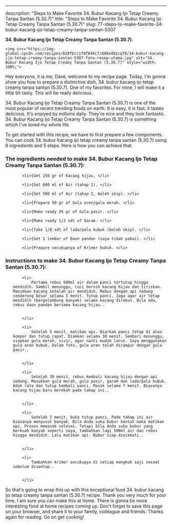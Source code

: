 ---
description: "Steps to Make Favorite 34. Bubur Kacang Ijo Tetap Creamy Tanpa Santan (5.30.7)"
title: "Steps to Make Favorite 34. Bubur Kacang Ijo Tetap Creamy Tanpa Santan (5.30.7)"
slug: 77-steps-to-make-favorite-34-bubur-kacang-ijo-tetap-creamy-tanpa-santan-5307

<p>
	<strong>34. Bubur Kacang Ijo Tetap Creamy Tanpa Santan (5.30.7)</strong>. 
	
</p>
<p>
	
	<img src="https://img-global.cpcdn.com/recipes/020fbcc1f0f8d4c7/680x482cq70/34-bubur-kacang-ijo-tetap-creamy-tanpa-santan-5307-foto-resep-utama.jpg" alt="34. Bubur Kacang Ijo Tetap Creamy Tanpa Santan (5.30.7)" style="width: 100%;">
	
	
</p>
<p>
	Hey everyone, it is me, Dave, welcome to my recipe page. Today, I'm gonna show you how to prepare a distinctive dish, 34. bubur kacang ijo tetap creamy tanpa santan (5.30.7). One of my favorites. For mine, I will make it a little bit tasty. This will be really delicious.
</p>
	
<p>
	
</p>
<p>
	34. Bubur Kacang Ijo Tetap Creamy Tanpa Santan (5.30.7) is one of the most popular of recent trending foods on earth. It is easy, it is fast, it tastes delicious. It's enjoyed by millions daily. They're nice and they look fantastic. 34. Bubur Kacang Ijo Tetap Creamy Tanpa Santan (5.30.7) is something which I've loved my whole life.
</p>

<p>
To get started with this recipe, we have to first prepare a few components. You can cook 34. bubur kacang ijo tetap creamy tanpa santan (5.30.7) using 9 ingredients and 5 steps. Here is how you can achieve that.
</p>

<h3>The ingredients needed to make 34. Bubur Kacang Ijo Tetap Creamy Tanpa Santan (5.30.7):</h3>

<ol>
	
		<li>{Get 150 gr of Kacang hijau. </li>
	
		<li>{Get 600 ml of Air (tahap 1). </li>
	
		<li>{Get 500 ml of Air (tahap 2, boleh skip). </li>
	
		<li>{Prepare 50 gr of Gula aren/gula merah. </li>
	
		<li>{Make ready 35 gr of Gula pasir. </li>
	
		<li>{Make ready 1/2 sdt of Garam. </li>
	
		<li>{Take 1/8 sdt of lada/pala bubuk (boleh skip). </li>
	
		<li>{Get 1 lembar of Daun pandan (saya tidak pakai). </li>
	
		<li>{Prepare secukupnya of Krimer bubuk. </li>
	
</ol>
<p>
	
</p>

<h3>Instructions to make 34. Bubur Kacang Ijo Tetap Creamy Tanpa Santan (5.30.7):</h3>

<ol>
	
		<li>
			Pertama rebus 600ml air dalam panci tertutup hingga mendidih. Sambil menunggu, cuci bersih kacang hijau dan tiriskan. Masukkan kacang setelah air mendidih. Rebus dengan api sedang cenderung besar selama 5 menit. Tutup panci. Jaga agar air tetap mendidih (bergelembung banyak) selama kacang direbus. Bila ada, rebus daun pandan bersama kacang hijau..
			
			
		</li>
	
		<li>
			Setelah 5 menit, matikan api. Biarkan panci tetap di atas kompor dan tutup rapat. Diamkan selama 30 menit. Sembari menunggu, siapkan gula merah, sisir, agar nanti mudah larut. Saya menggunakan gula aren bubuk. Dalam foto, gula aren telah dicampur dengan gula pasir..
			
			
		</li>
	
		<li>
			Setelah 30 menit, rebus kembali kacang hijau dengan api sedang. Masukkan gula merah, gula pasir, garam dan lada/pala bubuk. Aduk rata dan tutup kembali panci. Masak selama 7 menit. Biasanya kacang hijau baru merekah pada tahap ini..
			
			
		</li>
	
		<li>
			Setelah 7 menit, buka tutup panci. Pada tahap ini air biasanya menyusut banyak. Bila Anda suka bubur kental maka matikan api. Proses memasak selesai. Tetapi bila Anda suka bubur yang berkuah banyak seperti saya, tambahkan lagi 500ml air dan rebus hingga mendidih. Lalu matikan api. Bubur siap dinikmati..
			
			
		</li>
	
		<li>
			Tambahkan krimer secukupya di setiap mangkuk saji sesaat sebelum disantap..
			
			
		</li>
	
</ol>

<p>
	
</p>

<p>
	So that's going to wrap this up with this exceptional food 34. bubur kacang ijo tetap creamy tanpa santan (5.30.7) recipe. Thank you very much for your time. I am sure you can make this at home. There is gonna be more interesting food at home recipes coming up. Don't forget to save this page on your browser, and share it to your family, colleague and friends. Thanks again for reading. Go on get cooking!
</p>
